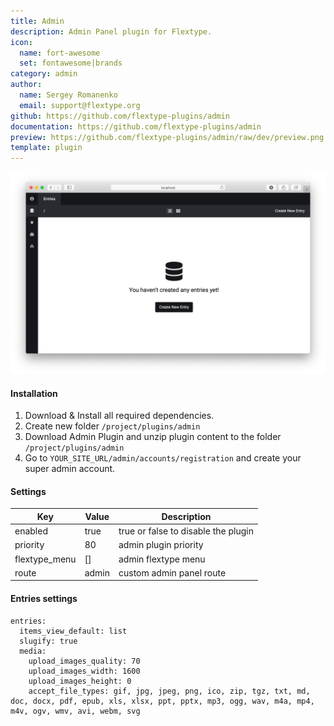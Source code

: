 ```yaml
---
title: Admin
description: Admin Panel plugin for Flextype.
icon:
  name: fort-awesome
  set: fontawesome|brands
category: admin
author:
  name: Sergey Romanenko
  email: support@flextype.org
github: https://github.com/flextype-plugins/admin
documentation: https://github.com/flextype-plugins/admin
preview: https://github.com/flextype-plugins/admin/raw/dev/preview.png
template: plugin
---
```


![Admin](https://github.com/flextype-plugins/admin/raw/dev/preview.png)

#### Installation

1. Download & Install all required dependencies.
2. Create new folder `/project/plugins/admin`
3. Download Admin Plugin and unzip plugin content to the folder `/project/plugins/admin`
4. Go to `YOUR_SITE_URL/admin/accounts/registration` and create your super admin account.

#### Settings

| Key           | Value | Description                         |
| ------------- | ----- | ----------------------------------- |
| enabled       | true  | true or false to disable the plugin |
| priority      | 80    | admin plugin priority               |
| flextype_menu | []    | admin flextype menu                 |
| route         | admin | custom admin panel route            |

#### Entries settings

```
entries:
  items_view_default: list
  slugify: true
  media:
    upload_images_quality: 70
    upload_images_width: 1600
    upload_images_height: 0
    accept_file_types: gif, jpg, jpeg, png, ico, zip, tgz, txt, md, doc, docx, pdf, epub, xls, xlsx, ppt, pptx, mp3, ogg, wav, m4a, mp4, m4v, ogv, wmv, avi, webm, svg
```
